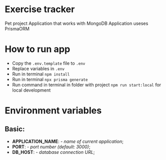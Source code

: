 # Exercise tracker

Pet project
Application that works with MongoDB
Application useses PrismaORM

# How to run app
- Copy the `.env.template` file to `.env`
- Replace variables in `.env`
- Run in terminal `npm install`
- Run in terminal `npx prisma generate`
- Run command in terminal in folder with project `npm run start:local` for local development

# Environment variables
## Basic:
- **APPLICATION_NAME**: - _name of current application_;
- **PORT**: - _port number (default: 3000)_;
- **DB_HOST**: - _database connection URL_;

